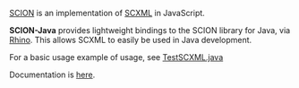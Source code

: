 [SCION](https://github.com/jbeard4/SCION) is an implementation of [SCXML](http://www.w3.org/TR/scxml/) in JavaScript. 

**SCION-Java** provides lightweight bindings to the SCION library for Java, via [Rhino](http://www.mozilla.org/rhino/). This allows SCXML to easily be used in Java development.

For a basic usage example of usage, see [TestSCXML.java](https://github.com/jbeard4/SCION-Java/blob/master/test/TestSCXML.java)

Documentation is [here](http://jbeard4.github.com/SCION-Java/docs/com/inficon/scion/SCXML.html).
